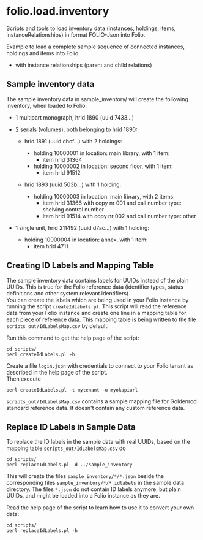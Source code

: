 # folio.load.inventory
Scripts and tools to load inventory data (instances, holdings, items, instanceRelationships) in format FOLIO-Json into Folio.

Example to load a complete sample sequence of connected instances, holdings and items into Folio.
- with instance relationships (parent and child relations)

## Sample inventory data
The sample inventory data in sample_inventory/ will create the following inventory, when loaded to Folio:

- 1 multipart monograph, hrid 1890 (uuid 7433...)

- 2 serials (volumes), both belonging to hrid 1890:
  - hrid 1891 (uuid cbcf...) with 2 holdings:
    - holding 10000001 in location: main library, with 1 item:
      - item hrid 31364
    - holding 10000002 in location: second floor, with 1 item:
      - item hrid 91512

  - hrid 1893 (uuid 503b...) with 1 holding:
    - holding 10000003 in location: main library, with 2 items:
      - item hrid 31366 with copy nr 001 and call number type: shelving control number
      - item hrid 91514 with copy nr 002 and call number type: other


- 1 single unit, hrid 211492 (uuid d7ac...) with 1 holding:
  - holding 10000004 in location: annex, with 1 item:
    - item hrid 4711
    
## Creating ID Labels and Mapping Table
The sample inventory data contains labels for UUIDs instead of the plain UUIDs. This is true for the Folio reference data (identifier types, status definitions and other system relevant identifiers).  
You can create the labels which are being used in your Folio instance by running the script `createIdLabels.pl`. This script will read the reference data from your Folio instance and create one line in a mapping table for each piece of reference data. This mapping table is being written to the file `scripts_out/IdLabelsMap.csv` by default.  

Run this command to get the help page of the script:
```
cd scripts/
perl createIdLabels.pl -h
```
Create a file `login.json` with credentials to connect to your Folio tenant as described in the help page of the script.  
Then execute
``` 
perl createIdLabels.pl -t mytenant -u myokapiurl
```

`scripts_out/IdLabelsMap.csv` contains a sample mapping file for Goldenrod standard reference data. It doesn't contain any custom reference data.

## Replace ID Labels in Sample Data
To replace the ID labels in the sample data with real UUIDs, based on the mapping table `scripts_out/IdLabelsMap.csv` do
```
cd scripts/
perl replaceIdLabels.pl -d ../sample_inventory
```
This will create the files `sample_inventory/*/*.json` beside the corresponding files `sample_inventory/*/*.idlabels` in the sample data directory. The files `*.json` do not contain ID labels anymore, but plain UUIDs, and might be loaded into a Folio instance as they are.

Read the help page of the script to learn how to use it to convert your own data:
```
cd scripts/
perl replaceIdLabels.pl -h
```
